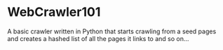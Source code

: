 WebCrawler101
=============

A basic crawler written in Python that starts crawling from a seed pages and creates a hashed list of all the pages it links to and so on...